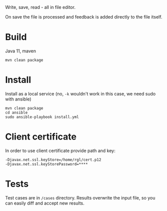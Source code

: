 Write, save, read - all in file editor.

On save the file is processed and feedback is added directly to the file itself.

# Build
Java 11, maven
```
mvn clean package
```

# Install
Install as a local service (no, `-k` wouldn't work in this case, we need sudo with ansible)
```
mvn clean package
cd ansible
sudo ansible-playbook install.yml
```

# Client certificate
In order to use client certificate provide path and key:
```
-Djavax.net.ssl.keyStore=/home/rgl/cert.p12 
-Djavax.net.ssl.keyStorePassword=****
```

# Tests
Test cases are in `/cases` directory.
Results overwrite the input file, so you can easily diff and accept new results. 